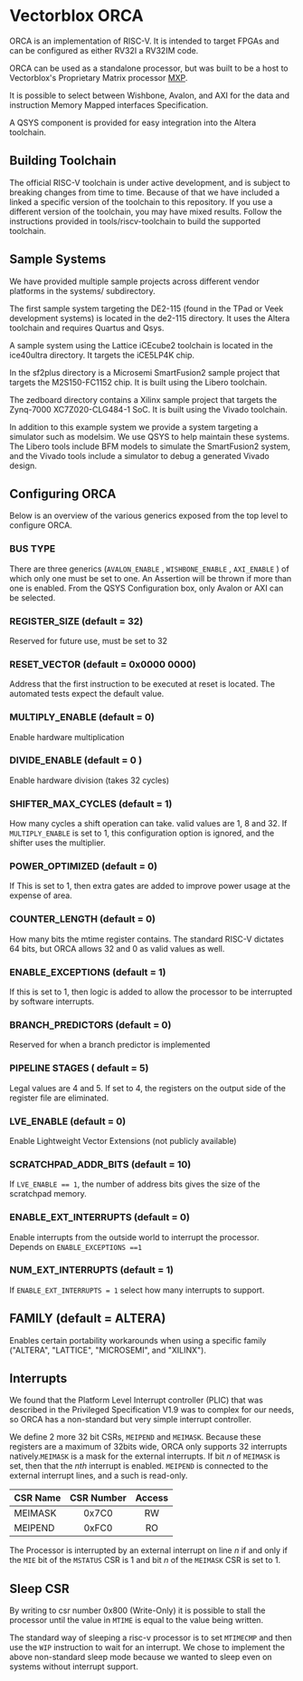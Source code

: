 Vectorblox ORCA
================

ORCA is an implementation of RISC-V. It is intended to target FPGAs and can be configured as either RV32I a RV32IM code.

ORCA can be used as a standalone processor, but was built to be a host to Vectorblox's Proprietary Matrix processor
[MXP](https://github.com/VectorBlox/mxp).

It is possible to select between Wishbone, Avalon, and AXI for the data and instruction Memory Mapped interfaces Specification.

A QSYS component is provided for easy integration into the Altera toolchain.


Building Toolchain
-----------------

The official RISC-V toolchain is under active development, and is subject to breaking changes from time to time. Because of that we
have included a linked a specific version of the toolchain to this repository. If you use a different version of the toolchain, you
may have mixed results. Follow the instructions provided in tools/riscv-toolchain to build the supported toolchain.


Sample Systems
--------------

We have provided multiple sample projects across different vendor platforms in the systems/ subdirectory.

The first sample system targeting the DE2-115 (found in the TPad or Veek development systems) is located in the de2-115
directory. It uses the Altera toolchain and requires Quartus and Qsys. 

A sample system using the Lattice iCEcube2 toolchain is located in the ice40ultra directory. It targets the iCE5LP4K chip.

In the sf2plus directory is a Microsemi SmartFusion2 sample project that targets the M2S150-FC1152 chip. It is built using the
Libero toolchain.

The zedboard directory contains a Xilinx sample project that targets the Zynq-7000 XC7Z020-CLG484-1 SoC. It is built using the 
Vivado toolchain. 

In addition to this example system we provide a system targeting a simulator such as modelsim. We use QSYS to help maintain
these systems. The Libero tools include BFM models to simulate the SmartFusion2 system, and the Vivado tools include a simulator
to debug a generated Vivado design.


Configuring ORCA
----------------

Below is an overview of the various generics exposed from the top level to configure ORCA.

### BUS TYPE

There are three generics (`AVALON_ENABLE` ,  `WISHBONE_ENABLE` , `AXI_ENABLE` ) of which only one must
be set to one. An Assertion will be thrown if more than one is enabled. From the QSYS Configuration
box, only Avalon or AXI can be selected.

### REGISTER_SIZE (default = 32)

Reserved for future use, must be set to 32

### RESET_VECTOR (default = 0x0000 0000)

Address that the first instruction to be executed at reset is located. The automated tests expect the default value.

### MULTIPLY_ENABLE (default = 0)

Enable hardware multiplication

### DIVIDE_ENABLE (default = 0 )

Enable hardware division (takes 32 cycles)

### SHIFTER_MAX_CYCLES (default = 1)

How many cycles a shift operation can take. valid values are 1, 8 and 32. If `MULTIPLY_ENABLE` is set to 1, this
configuration option is ignored, and the shifter uses the multiplier.

### POWER_OPTIMIZED (default = 0)

If This is set to 1, then extra gates are added to improve power usage at the expense of area.


### COUNTER_LENGTH (default = 0)

How many bits the mtime register contains. The standard RISC-V dictates 64 bits, but ORCA allows 32 and 0 as valid
values as well.

### ENABLE_EXCEPTIONS (default = 1)

If this is set to 1, then logic is added to allow the processor to be interrupted by software interrupts.

### BRANCH_PREDICTORS (default = 0)

Reserved for when a branch predictor is implemented

### PIPELINE STAGES ( default = 5)

Legal values are 4 and 5. If set to 4, the registers on the output side of the register file are eliminated.

### LVE_ENABLE (default = 0)

Enable Lightweight Vector Extensions (not publicly available)

### SCRATCHPAD_ADDR_BITS (default = 10)

If `LVE_ENABLE == 1`, the number of address bits gives the size of the scratchpad memory.

### ENABLE_EXT_INTERRUPTS (default = 0)

Enable interrupts from the outside world to interrupt the processor. Depends on `ENABLE_EXCEPTIONS ==1`

### NUM_EXT_INTERRUPTS (default = 1)

If `ENABLE_EXT_INTERRUPTS = 1` select how many interrupts to support.

## FAMILY (default = ALTERA)

Enables certain portability workarounds when using a specific family ("ALTERA", "LATTICE", "MICROSEMI", and "XILINX").


Interrupts
----------------------

We found that the Platform Level Interrupt controller (PLIC) that was described in the Privileged Specification V1.9
was to complex for our needs, so ORCA has a non-standard but very simple interrupt controller.

We define 2 more 32 bit CSRs, `MEIPEND` and `MEIMASK`. Because these registers are a maximum of 32bits wide, ORCA only
supports 32 interrupts natively.`MEIMASK` is a mask for the external interrupts. If bit *n* of `MEIMASK` is set, then
that the *nth* interrupt is enabled. `MEIPEND` is connected to the external interrupt lines, and a such is read-only.

|**CSR Name** | **CSR Number** | **Access**|
|:------------|:--------------:|:---------:|
|MEIMASK      | 0x7C0          | RW |
|MEIPEND      | 0xFC0          | RO |

The Processor is interrupted by an external interrupt on line *n* if and only if the `MIE` bit of the `MSTATUS` CSR is 1 and
bit *n* of the `MEIMASK` CSR is set to 1.

Sleep CSR
----------------------

By writing to csr number 0x800 (Write-Only) it is possible to stall the processor until the value in `MTIME` is equal to
the value being written.

The standard way of sleeping a risc-v processor is to set `MTIMECMP` and then use the `WIP` instruction to wait for an
interrupt. We chose to implement the above non-standard sleep mode because we wanted to sleep even on systems
without interrupt support.
